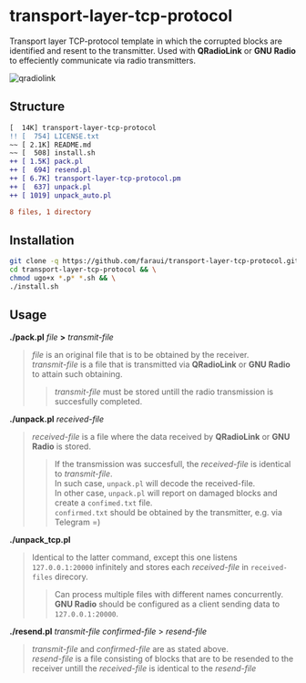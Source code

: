 # transport-layer-tcp-protocol
Transport layer TCP-protocol template in which the corrupted blocks are identified and resent to the transmitter. Used with **QRadioLink** or **GNU Radio** to effeciently communicate via radio transmitters.

![qradiolink](https://github.com/faraui/transport-layer-tcp-protocol/assets/170811164/be389ac9-a920-414a-90d9-caba89f5abea)

## Structure
```diff
[  14K] transport-layer-tcp-protocol
!! [  754] LICENSE.txt
~~ [ 2.1K] README.md
~~ [  508] install.sh
++ [ 1.5K] pack.pl
++ [  694] resend.pl
++ [ 6.7K] transport-layer-tcp-protocol.pm
++ [  637] unpack.pl
++ [ 1019] unpack_auto.pl

8 files, 1 directory
```

## Installation
```bash
git clone -q https://github.com/faraui/transport-layer-tcp-protocol.git && \
cd transport-layer-tcp-protocol && \
chmod ugo+x *.p* *.sh && \
./install.sh
```

## Usage
**./pack.pl** *file* **>** *transmit-file*
> *file* is an original file that is to be obtained by the receiver.\
> *transmit-file* is a file that is transmitted via **QRadioLink** or **GNU Radio** to attain such obtaining.
>> *transmit-file* must be stored untill the radio transmission is succesfully completed.

**./unpack.pl** *received-file*
> *received-file* is a file where the data received by **QRadioLink** or **GNU Radio** is stored.
>> If the transmission was succesfull, the *received-file* is identical to *transmit-file*.\
>> In such case, `unpack.pl` will decode the received-file.\
>> In other case, `unpack.pl` will report on damaged blocks and create a `confimed.txt` file.\
>> `confirmed.txt` should be obtained by the transmitter, e.g. via Telegram =)

**./unpack_tcp.pl**
> Identical to the latter command, except this one listens `127.0.0.1:20000` infinitely and stores each *received-file* in `received-files` direcory.
>> Can process multiple files with different names concurrently.\
>> **GNU Radio** should be configured as a client sending data to `127.0.0.1:20000`.

**./resend.pl** *transmit-file* *confirmed-file* > *resend-file*
> *transmit-file* and *confirmed-file* are as stated above.\
> *resend-file* is a file consisting of blocks that are to be resended to the receiver untill the *received-file* is identical to the *resend-file*

